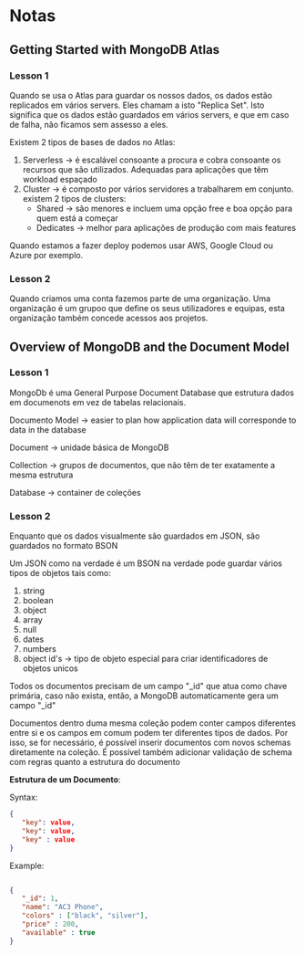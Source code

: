 # Notas

## Getting Started with MongoDB Atlas

### Lesson 1

Quando se usa o Atlas para guardar os nossos dados, os dados estão replicados em vários servers. Eles chamam
a isto "Replica Set". Isto significa que os dados estão guardados em vários servers, e que em caso de falha,
não ficamos sem assesso a eles.

Existem 2 tipos de bases de dados no Atlas:

1. Serverless -> é escalável consoante a procura e cobra consoante os recursos que são utilizados. Adequadas para
aplicações que têm workload espaçado
2. Cluster -> é composto por vários servidores a trabalharem em conjunto. existem 2 tipos de clusters:
   - Shared ->  são menores e incluem uma opção free e boa opção para quem está a começar
   - Dedicates -> melhor para aplicações de produção com mais features

Quando estamos a fazer deploy podemos usar AWS, Google Cloud ou Azure por exemplo.

### Lesson 2

Quando criamos uma conta fazemos parte de uma organização.
Uma organização é um grupoo que define os seus utilizadores e equipas, esta organização também concede acessos
aos projetos.

## Overview of MongoDB and the Document Model

### Lesson 1


MongoDb é uma General Purpose Document Database que estrutura dados em documenots em vez de tabelas relacionais.

Documento Model -> easier to plan how application data will corresponde to data in the database

Document -> unidade básica de MongoDB

Collection -> grupos de documentos, que não têm de ter exatamente a mesma estrutura

Database -> container de coleções


### Lesson 2

Enquanto que os dados visualmente são guardados em JSON, são guardados no formato BSON

Um JSON como na verdade é um BSON na verdade pode guardar vários tipos de objetos tais como:
1. string
2. boolean
3. object
4. array
5. null
6. dates
7. numbers
8. object id's -> tipo de objeto especial para criar identificadores de objetos unicos

Todos os documentos precisam de um campo "_id" que atua como chave primária, caso não exista, então,
a MongoDB automaticamente gera um campo "_id"

Documentos dentro duma mesma coleção podem conter campos diferentes entre si e os campos em comum podem ter
diferentes tipos de dados. Por isso, se for necessário, é possível inserir documentos com novos schemas diretamente
na coleção. É possível também adicionar validação de schema com regras quanto a estrutura do documento

**Estrutura de um Documento**:

Syntax:
``` json
{
   "key": value,
   "key": value,
   "key" : value
}
```
Example:

``` json

{
   "_id": 1,
   "name": "AC3 Phone",
   "colors" : ["black", "silver"],
   "price" : 200,
   "available" : true
}
```